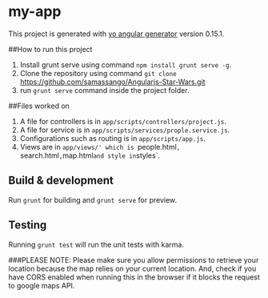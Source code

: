 # my-app

This project is generated with [yo angular generator](https://github.com/yeoman/generator-angular)
version 0.15.1.

##How to run this project

1. Install grunt serve using command `npm install grunt serve -g`.
2. Clone the repository using command `git clone` https://github.com/samassango/Angularjs-Star-Wars.git
3. run `grunt serve` command inside the project folder.

##Files worked on
1. A file for controllers is in `app/scripts/controllers/project.js`.
2. A file for service is in `app/scripts/services/prople.service.js`.
3. Configurations such as routing is in `app/scripts/app.js`.
4. Views are in `app/views/' which is `people.html`, `search.html`,`map.html` and style in `styles`.

## Build & development

Run `grunt` for building and `grunt serve` for preview.

## Testing

Running `grunt test` will run the unit tests with karma.

###PLEASE NOTE: Please make sure you allow permissions to retrieve your location because the map relies on your current location. And, check if you have CORS enabled when running this in the browser if it blocks the request to google maps API.